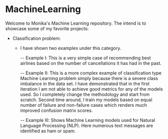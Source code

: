 # MachineLearning

Welcome to Monika's Machine Learning repository. The intend is to showcase some of my favorite projects:

* Classification problem:
  - I have shown two examples under this category. 
    
    -- Example I: This is a very simple case of recommending best airlines based on the number of cancellations it has had in the past. 
    
    -- Example II: This is a more complex example of classification type Machine Learning problem simply because there is a severe class imbalance in the data set. I have demonstrated that in the first iteration I am not able to achieve good metrics for any of the models used. So I completely change the methodology and start from scratch. Second time around, I train my models based on equal number of failure and non-failure cases which renders much improved confusion matrix scores. 
    
    -- Example III: Shows Machine Learning models used for Natural Language Processing (NLP). Here numerous text messages are identified as ham or spam. 

